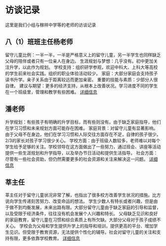 # 访谈记录
这里是我们小组与稼祥中学等的老师的访谈记录
## 八（1）班班主任杨老师
留守儿童比例：一半一半，一半是严格意义上的留守儿童，另一半学生也同样缺乏父母的陪伴或者只有一位亲人在身边。
生涯规划与梦想：几乎没有。初中更加关注升学，以此作为规划。
学校支持：组织研学参观，欢迎中科大、上科大等高校的学生前来社会实践。组织的职业体验活动较少。
家庭：大部分家庭会支持孩子读书升学。亲子关系由于距离较远而更加亲密。
重要的技能与素质：少部分人很自律。
建议与期望：更多的经济支持，从根本上改善状况。学习进度不同的学生在一个班级里，管理和教学有些困难。
[详细信息](./采访1（杨）.docx)

## 潘老师
升学规划：有些孩子有明确的升学目标，而有些则没有。由于缺乏家庭指导，他们在学习习惯和未来规划方面可能存在困难。
家庭背景：对留守儿童有显著影响。由于父母不在身边，他们在学习习惯和人际交往方面存在不足，自律的孩子很少。2/3的家长对孩子学习很少关心。
学校方面：由于班级人数较多，老师难以对每个学生给予足够的关注。学校领导在这方面做出了一些努力，通过班会、讲座等活动提供一些生涯规划和升学指导，以及举办节日活动和提供生活指导。
社会方面：尽管有一些社会资助，但仍然需要更多的社会资源和关注来解决这一问题。
[详细信息](./采访2（潘）.docx)

## 莘主任
莘主任对于留守儿童状况非常了解，也指出了很多校方改善学生状况的措施。比方说向学生传递刻苦努力、改变命运的想法。
学生少数人有特长或者兴趣，但是由于做不到均衡发展，未来出路有限。大部分留守儿童由于缺乏家庭的引导和监督，以及受限于经济条件，往往没有机会发展个人兴趣和特长。
父母缺乏见识和良好的家庭教育，留守儿童在习惯和综合素质上有所欠缺。大部分父母对于孩子成绩不关心。
学校会为父母和学生提供升学上的指导和培训，提供更高的平台、增加学生见识。但受限于教育资源，无法提供个性化的辅导。社会对留守儿童的关注和支持有限，更多依靠学校教育。
[详细信息](./采访3（莘）.docx)
